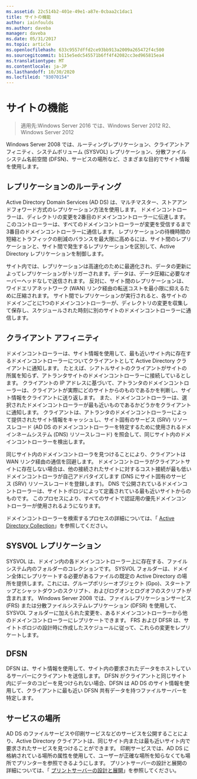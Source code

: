```yaml
---
ms.assetid: 22c514b2-401e-49e1-a87e-0cbaa2c1dac1
title: サイトの機能
author: iainfoulds
ms.author: daveba
manager: daveba
ms.date: 05/31/2017
ms.topic: article
ms.openlocfilehash: 633c9557dffd2ce93bb913a2009a265472f4c500
ms.sourcegitcommit: b115e5edc545571b6ff4f42082cc3ed965815ea4
ms.translationtype: MT
ms.contentlocale: ja-JP
ms.lasthandoff: 10/30/2020
ms.locfileid: "93070154"
---
```

# <a name="site-functions"></a>サイトの機能

> 適用先:Windows Server 2016 では、Windows Server 2012 R2、Windows Server 2012

 Windows Server 2008 では、ルーティングレプリケーション、クライアントアフィニティ、システムボリューム (SYSVOL) レプリケーション、分散ファイルシステム名前空間 (DFSN)、サービスの場所など、さまざまな目的でサイト情報を使用します。

## <a name="routing-replication"></a>レプリケーションのルーティング
Active Directory Domain Services (AD DS) は、マルチマスター、ストアアンドフォワード方式のレプリケーション方法を使用します。 ドメインコントローラーは、ディレクトリの変更を2番目のドメインコントローラーに伝達します。このコントローラーは、すべてのドメインコントローラーが変更を受信するまで3番目のドメインコントローラーに通信します。 レプリケーションの待機時間の短縮とトラフィックの削減のバランスを最大限に高めるには、サイト間のレプリケーションと、サイト間で発生するレプリケーションを区別して、Active Directory レプリケーションを制御します。

サイト内では、レプリケーションは高速化のために最適化され、データの更新によってレプリケーションがトリガーされます。データは、データ圧縮に必要なオーバーヘッドなしで送信されます。 反対に、サイト間のレプリケーションは、ワイドエリアネットワーク (WAN) リンク経由の転送コストを最小限に抑えるために圧縮されます。 サイト間でレプリケーションが実行されると、各サイトのドメインごとに1つのドメインコントローラーが、ディレクトリの変更を収集して保存し、スケジュールされた時刻に別のサイトのドメインコントローラーに通信します。

## <a name="client-affinity"></a>クライアント アフィニティ
ドメインコントローラーは、サイト情報を使用して、最も近いサイト内に存在するドメインコントローラーについてクライアントとして Active Directory クライアントに通知します。 たとえば、シアトルサイトのクライアントがサイトの所属を知らず、アトランタサイトのドメインコントローラーに接続しているとします。 クライアントの IP アドレスに基づいて、アトランタのドメインコントローラーは、クライアントが実際にどのサイトからのものであるかを判断し、サイト情報をクライアントに送り返します。 また、ドメインコントローラーは、選択されたドメインコントローラーが最も近いものであるかどうかをクライアントに通知します。 クライアントは、アトランタのドメインコントローラーによって提供されたサイト情報をキャッシュし、サイト固有のサービス (SRV) リソースレコード (AD DS のドメインコントローラーを特定するために使用されるドメインネームシステム (DNS) リソースレコード) を照会して、同じサイト内のドメインコントローラーを検出します。

同じサイト内のドメインコントローラを見つけることにより、クライアントは WAN リンク経由の通信を回避します。 ドメインコントローラがクライアントサイトに存在しない場合は、他の接続されたサイトに対するコスト接続が最も低いドメインコントローラが自己アドバタイズします (DNS にサイト固有のサービス (SRV) リソースレコードを登録します)。 DNS で公開されているドメインコントローラーは、サイトトポロジによって定義されている最も近いサイトからのものです。 このプロセスにより、すべてのサイトで認証用の優先ドメインコントローラーが使用されるようになります。

ドメインコントローラーを検索するプロセスの詳細については、「 [Active Directory Collection](/previous-versions/windows/it-pro/windows-server-2003/cc780036(v=ws.10))」を参照してください。

## <a name="sysvol-replication"></a>SYSVOL レプリケーション
SYSVOL は、ドメイン内の各ドメインコントローラー上に存在する、ファイルシステム内のフォルダーのコレクションです。 SYSVOL フォルダーは、ドメイン全体にレプリケートする必要があるファイルの既定の Active Directory の場所を提供します。これには、グループポリシーオブジェクト (Gpo)、スタートアップとシャットダウンのスクリプト、およびログオンとログオフのスクリプトが含まれます。  Windows Server 2008 では、ファイルレプリケーションサービス (FRS) または分散ファイルシステムレプリケーション (DFSR) を使用して、SYSVOL フォルダーに加えられた変更を、あるドメインコントローラーから他のドメインコントローラーにレプリケートできます。 FRS および DFSR は、サイトトポロジの設計時に作成したスケジュールに従って、これらの変更をレプリケートします。

## <a name="dfsn"></a>DFSN
DFSN は、サイト情報を使用して、サイト内の要求されたデータをホストしているサーバーにクライアントを送信します。 DFSN がクライアントと同じサイト内にデータのコピーを見つけられない場合、DFSN は AD DS のサイト情報を使用して、クライアントに最も近い DFSN 共有データを持つファイルサーバーを特定します。

## <a name="service-location"></a>サービスの場所
AD DS のファイルサービスや印刷サービスなどのサービスを公開することにより、Active Directory クライアントは、同じサイト内または最も近いサイト内で要求されたサービスを見つけることができます。 印刷サービスでは、AD DS に格納されている場所の属性を使用して、ユーザーが正確な場所を知らなくても場所でプリンターを参照できるようにします。 プリントサーバーの設計と展開の詳細については、「 [プリントサーバーの設計と展開](/previous-versions/windows/it-pro/windows-server-2003/cc785842(v=ws.10))」を参照してください。
